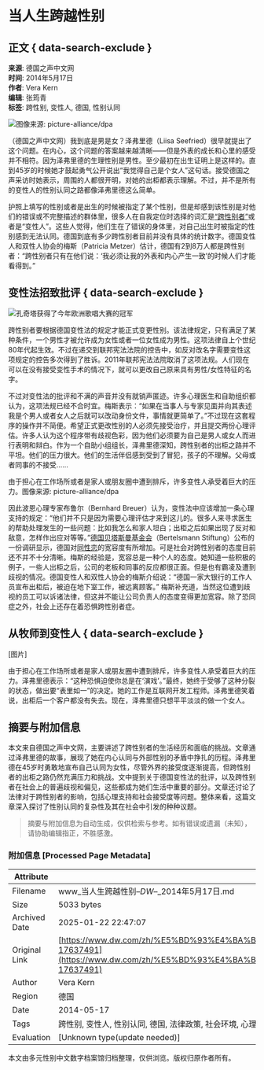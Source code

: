 # 当人生跨越性别

## 正文 { data-search-exclude }


**来源**: 德国之声中文网  
**时间**: 2014年5月17日  
**作者**: Vera Kern  
**编辑**: 张筠青  
**标签**: 跨性别, 变性人, 德国, 性别认同

![图像来源: picture-alliance/dpa](https://p.dw.com/p/1C0Jf)  

（德国之声中文网）我到底是男是女？泽弗里德（Liisa Seefried）很早就提出了这个问题。在内心，这个问题的答案越来越清晰——但是外表的成长和心里的感受并不相符。因为泽弗里德的生理性别是男性。至少最初在出生证明上是这样的。直到45岁的时候她才鼓起勇气公开说出“我觉得自己是个女人”这句话。接受德国之声采访时她表示，周围的人都很开明，对她的出柜都表示理解。不过，并不是所有的变性人的性别认同之路都像泽弗里德这么简单。 

护照上填写的性别或者是出生的时候被指定了某个性别，但是却感到该性别是对他们的错误或不完整描述的群体里，很多人在自我定位时选择的词汇是[“跨性别者”](https://p.dw.com/p/1C0Jf)或者是“变性人”。这些人觉得，他们生在了错误的身体里，对自己出生时被指定的性别感到无法认同。德国到底有多少跨性别者目前并没有具体的统计数字。德国变性人和双性人协会的梅斯（Patricia Metzer）估计，德国有2到8万人都是跨性别者：“跨性别者只有在他们说：‘我必须让我的外表和内心产生一致’的时候人们才能看得到。”

## 变性法招致批评 { data-search-exclude }

![孔奇塔获得了今年欧洲歌唱大赛的冠军](https://p.dw.com/p/1C0Jf) 

跨性别者要根据德国变性法的规定才能正式变更性别。该法律规定，只有满足了某种条件，一个男性才被允许成为女性或者一位女性成为男性。这项法律自上个世纪80年代起生效。不过在递交到联邦宪法法院的控告中，如反对改名字需要变性这项规定的控告多次得到了胜诉。2011年联邦宪法法院取消了这项法规。人们现在可以在没有接受变性手术的情况下，就可以更改自己原来具有男性/女性特征的名字。

不过对变性法的批评和不满的声音并没有就销声匿迹。许多心理医生和自助组织都认为，这项法规已经不合时宜。梅斯表示：“如果在当事人与专家见面并向其表述我是个男人或者女人之后就可以改动身份文件，事情就更简单了。”不过现在这套程序的操作并不简便。希望正式更改性别的人必须先接受治疗，并且提交两份心理评估。许多人认为这个程序带有歧视色彩，因为他们必须要为自己是男人或女人而进行表明和辩白。作为一个自助小组组长，泽弗里德深知，跨性别者的出柜之路并不平坦。他们的压力很大。他们的生活伴侣感到受到了冒犯，孩子的不理解。父母或者同事的不接受……

由于担心在工作场所或者是家人或朋友圈中遭到排斥，许多变性人承受着巨大的压力。图像来源: picture-alliance/dpa

因此波恩心理专家布鲁尔（Bernhard Breuer）认为，变性法中应该增加一条心理支持的规定：“他们并不只是因为需要心理评估才来到这儿的。很多人来寻求医生的帮助处理发生的一些问题：比如我怎么和家人坦白；出柜之后如果出现了反对和敌意，怎样作出应对等等。”[德国贝塔斯曼基金会](https://p.dw.com/p/1C0Jf)（Bertelsmann Stiftung）公布的一份调研显示，德国对[同性恋](https://p.dw.com/p/1C0Jf)的宽容度有所增加。可是社会对跨性别者的态度目前还不并不十分清晰。梅斯的经验是，宽容总是一种个人的态度。她知道一些积极的例子，一些人出柜之后，公司的老板和同事的反应都很正面。但是也有霸凌及遭到歧视的情况。德国变性人和双性人协会的梅斯介绍说：“德国一家大银行的工作人员宣布出柜后，被迫在地下室工作，被远离顾客。” 梅斯补充道，当然这位遭到歧视的员工可以诉诸法律，但这并不能让公司负责人的态度变得更加宽容。除了恐同症之外，社会上还存在着恐惧跨性别者症。

## 从牧师到变性人 { data-search-exclude }

[图片]

由于担心在工作场所或者是家人或朋友圈中遭到排斥，许多变性人承受着巨大的压力。泽弗里德表示：“这种恐惧迫使你总是在‘演戏’。”最终，她终于受够了这种分裂的状态，做出要“表里如一”的决定。她的工作是互联网开发工程师。泽弗里德笑着说，出柜后一个客户都没有失去。现在，泽弗里德只想平平淡淡的做一个女人。
<!-- tcd_original_link https://www.dw.com/zh/%E5%BD%93%E4%BA%BA%E7%94%9F%E8%B7%A8%E8%B6%8A%E6%80%A7%E5%88%AB/a-17637491 -->


## 摘要与附加信息

<!-- tcd_abstract -->
本文来自德国之声中文网，主要讲述了跨性别者的生活经历和面临的挑战。文章通过泽弗里德的故事，展现了她在内心认同与外部性别的矛盾中挣扎的历程。泽弗里德在45岁时勇敢地宣布自己认同为女性，尽管外界的接受度逐渐提高，但跨性别者的出柜之路仍然充满压力和挑战。文中提到关于德国变性法的批评，以及跨性别者在社会上的普遍歧视和偏见，这些都成为她们生活中重要的部分。文章还讨论了法律对于跨性别者的影响，包括心理支持和社会接受度等问题。整体来看，这篇文章深入探讨了性别认同的复杂性及其在社会中引发的种种议题。
<!-- tcd_abstract_end -->

> 摘要与附加信息为自动生成，仅供检索与参考。如有错误或遗漏（未知），请协助编辑指正，不胜感激。

### 附加信息 [Processed Page Metadata]

| Attribute       | Value                                  |
|-----------------|----------------------------------------|
| Filename        | www_当人生跨越性别–_DW_–_2014年5月17日.md                             |
| Size            | 5033 bytes                           |
| Archived Date   | 2025-01-22 22:47:07                             |
| Original Link   | [https://www.dw.com/zh/%E5%BD%93%E4%BA%BA%E7%94%9F%E8%B7%A8%E8%B6%8A%E6%80%A7%E5%88%AB/a-17637491](https://www.dw.com/zh/%E5%BD%93%E4%BA%BA%E7%94%9F%E8%B7%A8%E8%B6%8A%E6%80%A7%E5%88%AB/a-17637491)                       |
| Author          | Vera Kern                               |
| Region          | 德国                               |
| Date            | 2014-05-17                                 |
| Tags            | 跨性别, 变性人, 性别认同, 德国, 法律政策, 社会环境, 心理支持, 社区歧视, 性别认同挑战, 生活经历                                 |
| Evaluation            | [Unknown type(update needed)]                                 |
<!-- tcd_table_end -->

本文由多元性别中文数字档案馆归档整理，仅供浏览。版权归原作者所有。
